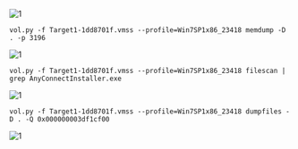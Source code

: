 ![1](https://user-images.githubusercontent.com/91442807/216226363-fde4c992-7e4a-4678-9d6d-6120c002a7f5.png)

`vol.py -f Target1-1dd8701f.vmss --profile=Win7SP1x86_23418 memdump -D . -p 3196`

![1](https://user-images.githubusercontent.com/91442807/216229197-2f492adc-e62b-4000-806e-1ba3232b391f.png)

`vol.py -f Target1-1dd8701f.vmss --profile=Win7SP1x86_23418 filescan | grep AnyConnectInstaller.exe`

![1](https://user-images.githubusercontent.com/91442807/216231065-63061c6a-e72f-486a-93de-8c55149d4a3a.png)

`vol.py -f Target1-1dd8701f.vmss --profile=Win7SP1x86_23418 dumpfiles -D . -Q 0x000000003df1cf00`

![1](https://user-images.githubusercontent.com/91442807/216231456-20ac0ed6-6b5d-4eaa-8970-b40eb728f41a.png)




